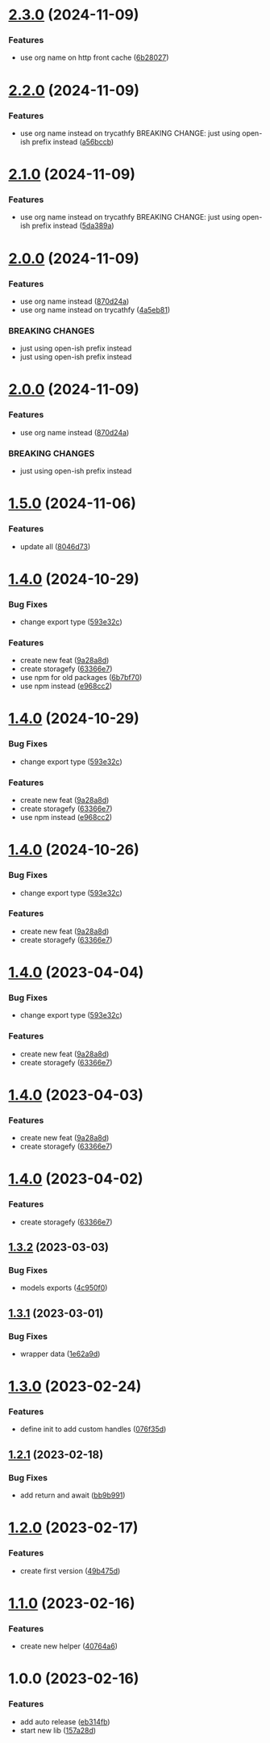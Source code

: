 # [2.3.0](https://github.com/open-ish/utility/compare/trycatchfy-v2.2.0...trycatchfy-v2.3.0) (2024-11-09)


### Features

* use org name on http front cache ([6b28027](https://github.com/open-ish/utility/commit/6b28027676ba6f84cb94b0ac05988db5d455fbaa))

# [2.2.0](https://github.com/open-ish/utility/compare/trycatchfy-v2.1.0...trycatchfy-v2.2.0) (2024-11-09)


### Features

* use org name instead on trycathfy BREAKING CHANGE: just using open-ish prefix instead ([a56bccb](https://github.com/open-ish/utility/commit/a56bccb412e9b5fef7328bcf01bd0520c0248446))

# [2.1.0](https://github.com/open-ish/utility/compare/trycatchfy-v2.0.0...trycatchfy-v2.1.0) (2024-11-09)


### Features

* use org name instead on trycathfy BREAKING CHANGE: just using open-ish prefix instead ([5da389a](https://github.com/open-ish/utility/commit/5da389af64aa80327183ee5104ebbffce5ce4317))

# [2.0.0](https://github.com/open-ish/utility/compare/trycatchfy-v1.5.0...trycatchfy-v2.0.0) (2024-11-09)


### Features

* use org name instead ([870d24a](https://github.com/open-ish/utility/commit/870d24ad2b8869db626be10b6545d0702c36c0a4))
* use org name instead on trycathfy ([4a5eb81](https://github.com/open-ish/utility/commit/4a5eb813d5df52b3a18b260b9e9c6cef4de1be1c))


### BREAKING CHANGES

* just using open-ish prefix instead
* just using open-ish prefix instead

# [2.0.0](https://github.com/open-ish/utility/compare/trycatchfy-v1.5.0...trycatchfy-v2.0.0) (2024-11-09)


### Features

* use org name instead ([870d24a](https://github.com/open-ish/utility/commit/870d24ad2b8869db626be10b6545d0702c36c0a4))


### BREAKING CHANGES

* just using open-ish prefix instead

# [1.5.0](https://github.com/open-ish/utility/compare/trycatchfy-v1.4.0...trycatchfy-v1.5.0) (2024-11-06)


### Features

* update all ([8046d73](https://github.com/open-ish/utility/commit/8046d739877afa001b8b827210fab86bbbcca0ff))

# [1.4.0](https://github.com/open-ish/utility/compare/trycatchfy-v1.3.2...trycatchfy-v1.4.0) (2024-10-29)


### Bug Fixes

* change export type ([593e32c](https://github.com/open-ish/utility/commit/593e32c5eb2ea94dae2519319daf70fbc8e6f09f))


### Features

* create new feat ([9a28a8d](https://github.com/open-ish/utility/commit/9a28a8d47cea92ca9ba0de76dbcb9192ec9cb35c))
* create storagefy ([63366e7](https://github.com/open-ish/utility/commit/63366e717748369212ba6f4bc17d5f122d0ef12b))
* use npm for old packages ([6b7bf70](https://github.com/open-ish/utility/commit/6b7bf7032cb0f495b0d02cc4e8e262cee89248ae))
* use npm instead ([e968cc2](https://github.com/open-ish/utility/commit/e968cc267d42108dac38ce5eb73e221f282e4fdd))

# [1.4.0](https://github.com/open-ish/utility/compare/trycatchfy-v1.3.2...trycatchfy-v1.4.0) (2024-10-29)


### Bug Fixes

* change export type ([593e32c](https://github.com/open-ish/utility/commit/593e32c5eb2ea94dae2519319daf70fbc8e6f09f))


### Features

* create new feat ([9a28a8d](https://github.com/open-ish/utility/commit/9a28a8d47cea92ca9ba0de76dbcb9192ec9cb35c))
* create storagefy ([63366e7](https://github.com/open-ish/utility/commit/63366e717748369212ba6f4bc17d5f122d0ef12b))
* use npm instead ([e968cc2](https://github.com/open-ish/utility/commit/e968cc267d42108dac38ce5eb73e221f282e4fdd))

# [1.4.0](https://github.com/open-ish/utility/compare/trycatchfy-v1.3.2...trycatchfy-v1.4.0) (2024-10-26)


### Bug Fixes

* change export type ([593e32c](https://github.com/open-ish/utility/commit/593e32c5eb2ea94dae2519319daf70fbc8e6f09f))


### Features

* create new feat ([9a28a8d](https://github.com/open-ish/utility/commit/9a28a8d47cea92ca9ba0de76dbcb9192ec9cb35c))
* create storagefy ([63366e7](https://github.com/open-ish/utility/commit/63366e717748369212ba6f4bc17d5f122d0ef12b))

# [1.4.0](https://github.com/open-ish/utility/compare/trycatchfy-v1.3.2...trycatchfy-v1.4.0) (2023-04-04)


### Bug Fixes

* change export type ([593e32c](https://github.com/open-ish/utility/commit/593e32c5eb2ea94dae2519319daf70fbc8e6f09f))


### Features

* create new feat ([9a28a8d](https://github.com/open-ish/utility/commit/9a28a8d47cea92ca9ba0de76dbcb9192ec9cb35c))
* create storagefy ([63366e7](https://github.com/open-ish/utility/commit/63366e717748369212ba6f4bc17d5f122d0ef12b))

# [1.4.0](https://github.com/open-ish/utility/compare/trycatchfy-v1.3.2...trycatchfy-v1.4.0) (2023-04-03)


### Features

* create new feat ([9a28a8d](https://github.com/open-ish/utility/commit/9a28a8d47cea92ca9ba0de76dbcb9192ec9cb35c))
* create storagefy ([63366e7](https://github.com/open-ish/utility/commit/63366e717748369212ba6f4bc17d5f122d0ef12b))

# [1.4.0](https://github.com/open-ish/utility/compare/trycatchfy-v1.3.2...trycatchfy-v1.4.0) (2023-04-02)


### Features

* create storagefy ([63366e7](https://github.com/open-ish/utility/commit/63366e717748369212ba6f4bc17d5f122d0ef12b))

## [1.3.2](https://github.com/open-ish/utility/compare/trycatchfy-v1.3.1...trycatchfy-v1.3.2) (2023-03-03)


### Bug Fixes

* models exports ([4c950f0](https://github.com/open-ish/utility/commit/4c950f0b5859bee97bdd1b57d4c09d0fd3e43cdd))

## [1.3.1](https://github.com/open-ish/utility/compare/trycatchfy-v1.3.0...trycatchfy-v1.3.1) (2023-03-01)


### Bug Fixes

* wrapper data ([1e62a9d](https://github.com/open-ish/utility/commit/1e62a9d8d92515b59182e5f42771e29bef33f286))

# [1.3.0](https://github.com/open-ish/utility/compare/trycatchfy-v1.2.1...trycatchfy-v1.3.0) (2023-02-24)


### Features

* define init to add custom handles ([076f35d](https://github.com/open-ish/utility/commit/076f35d23826b8126f5dc9a12501a3f4361a36b6))

## [1.2.1](https://github.com/open-ish/utility/compare/trycatchfy-v1.2.0...trycatchfy-v1.2.1) (2023-02-18)


### Bug Fixes

* add return and await ([bb9b991](https://github.com/open-ish/utility/commit/bb9b991718207790cee8b0f28e394d074e60a9bb))

# [1.2.0](https://github.com/open-ish/utility/compare/trycatchfy-v1.1.0...trycatchfy-v1.2.0) (2023-02-17)


### Features

* create first version ([49b475d](https://github.com/open-ish/utility/commit/49b475d5669b1676fc2356ee05cf73d43d101834))

# [1.1.0](https://github.com/open-ish/utility/compare/trycatchfy-v1.0.0...trycatchfy-v1.1.0) (2023-02-16)


### Features

* create new helper ([40764a6](https://github.com/open-ish/utility/commit/40764a63bdae06768ae1f41ff82ddcf49db83583))

# 1.0.0 (2023-02-16)


### Features

* add auto release ([eb314fb](https://github.com/open-ish/utility/commit/eb314fbac58b745039fc03621c930ed540f05416))
* start new lib ([157a28d](https://github.com/open-ish/utility/commit/157a28d9b564406b079055946a6461c26deb0a84))

